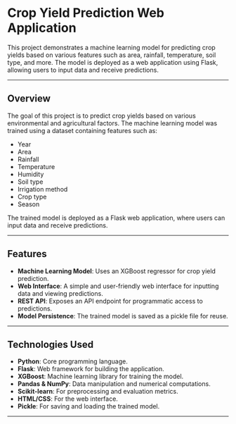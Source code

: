# Crop Yield Prediction Web Application

This project demonstrates a machine learning model for predicting crop yields based on various features such as area, rainfall, temperature, soil type, and more. The model is deployed as a web application using Flask, allowing users to input data and receive predictions.

---

## Overview

The goal of this project is to predict crop yields based on various environmental and agricultural factors. The machine learning model was trained using a dataset containing features such as:
- Year
- Area
- Rainfall
- Temperature
- Humidity
- Soil type
- Irrigation method
- Crop type
- Season

The trained model is deployed as a Flask web application, where users can input data and receive predictions.

---

## Features

- **Machine Learning Model**: Uses an XGBoost regressor for crop yield prediction.
- **Web Interface**: A simple and user-friendly web interface for inputting data and viewing predictions.
- **REST API**: Exposes an API endpoint for programmatic access to predictions.
- **Model Persistence**: The trained model is saved as a pickle file for reuse.

---

## Technologies Used

- **Python**: Core programming language.
- **Flask**: Web framework for building the application.
- **XGBoost**: Machine learning library for training the model.
- **Pandas & NumPy**: Data manipulation and numerical computations.
- **Scikit-learn**: For preprocessing and evaluation metrics.
- **HTML/CSS**: For the web interface.
- **Pickle**: For saving and loading the trained model.

---